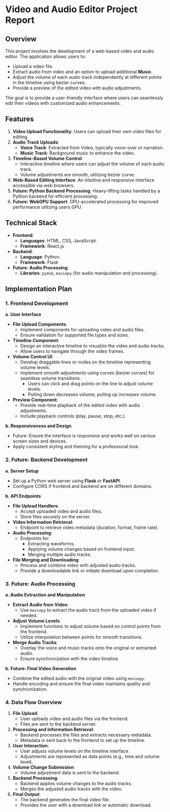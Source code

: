 # Video and Audio Editor Project Report

## Overview

This project involves the development of a web-based video and audio editor. The application allows users to:

- Upload a video file.
- Extract audio from video and an option to upload additional **Music**.
- Adjust the volume of each audio track independently at different points in the timeline using bezier curves.
- Provide a preview of the edited video with audio adjustments.

The goal is to provide a user-friendly interface where users can seamlessly edit their videos with customized audio enhancements.

## Features

1. **Video Upload Functionality**: Users can upload their own video files for editing.
2. **Audio Track Uploads**:
   - **Voice Track**: Extracted from Video, typically voice-over or narration.
   - **Music Track**: Background music to enhance the video.
3. **Timeline-Based Volume Control**:
   - Interactive timeline where users can adjust the volume of each audio track.
   - Volume adjustments are smooth, utilizing bezier curve.
4. **Web-Based Editing Interface**: An intuitive and responsive interface accessible via web browsers.
5. **Future: Python Backend Processing**: Heavy-lifting tasks handled by a Python backend for efficient processing.
6. **Future: WebGPU Support**: GPU-accelerated processing for improved performance utilizing users GPU.

## Technical Stack

- **Frontend**:
  - **Languages**: HTML, CSS, JavaScript.
  - **Framework**: React.js
- **Backend**:
  - **Language**: Python.
  - **Framework**: Flask
- **Future: Audio Processing**:
  - **Libraries**: `pydub`, `moviepy` (for audio manipulation and processing).

## Implementation Plan

### 1. Frontend Development

**a. User Interface**

- **File Upload Components**:
  - Implement components for uploading video and audio files.
  - Ensure validation for supported file types and sizes.
- **Timeline Component**:
  - Design an interactive timeline to visualize the video and audio tracks.
  - Allow users to navigate through the video frames.
- **Volume Control UI**:
  - Develop draggable lines or nodes on the timeline representing volume levels.
  - Implement smooth adjustments using curves (bezier curves) for seamless volume transitions.
    - Users can click and drag points on the line to adjust volume levels.
    - Pulling down decreases volume; pulling up increases volume.
- **Preview Component**:
  - Provide real-time playback of the edited video with audio adjustments.
  - Include playback controls (play, pause, stop, etc.).

**b. Responsiveness and Design**

- Future: Ensure the interface is responsive and works well on various screen sizes and devices.
- Apply consistent styling and theming for a professional look.

### 2. Future: Backend Development

**a. Server Setup**

- Set up a Python web server using **Flask** or **FastAPI**.
- Configure CORS if frontend and backend are on different domains.

**b. API Endpoints**

- **File Upload Handlers**:
  - Accept uploaded video and audio files.
  - Store files securely on the server.
- **Video Information Retrieval**:
  - Endpoint to retrieve video metadata (duration, format, frame rate).
- **Audio Processing**:
  - Endpoints for:
    - Extracting waveforms.
    - Applying volume changes based on frontend input.
    - Merging multiple audio tracks.
- **File Merging and Downloading**:
  - Process and combine video with adjusted audio tracks.
  - Provide a downloadable link or initiate download upon completion.

### 3. Future: Audio Processing

**a. Audio Extraction and Manipulation**

- **Extract Audio from Video**:
  - Use `moviepy` to extract the audio track from the uploaded video if needed.
- **Adjust Volume Levels**:
  - Implement functions to adjust volume based on control points from the frontend.
  - Utilize interpolation between points for smooth transitions.
- **Merge Audio Tracks**:
  - Overlay the voice and music tracks onto the original or extracted audio.
  - Ensure synchronization with the video timeline.

**b. Future: Final Video Generation**

- Combine the edited audio with the original video using `moviepy`.
- Handle encoding and ensure the final video maintains quality and synchronization.

### 4. Data Flow Overview

1. **File Upload**:
   - User uploads video and audio files via the frontend.
   - Files are sent to the backend server.
2. **Processing and Information Retrieval**:
   - Backend processes the files and extracts necessary metadata.
   - Metadata is sent back to the frontend to set up the timeline.
3. **User Interaction**:
   - User adjusts volume levels on the timeline interface.
   - Adjustments are represented as data points (e.g., time and volume level).
4. **Volume Change Submission**:
   - Volume adjustment data is sent to the backend.
5. **Backend Processing**:
   - Backend applies volume changes to the audio tracks.
   - Merges the adjusted audio tracks with the video.
6. **Final Output**:
   - The backend generates the final video file.
   - Provides the user with a download link or automatic download.